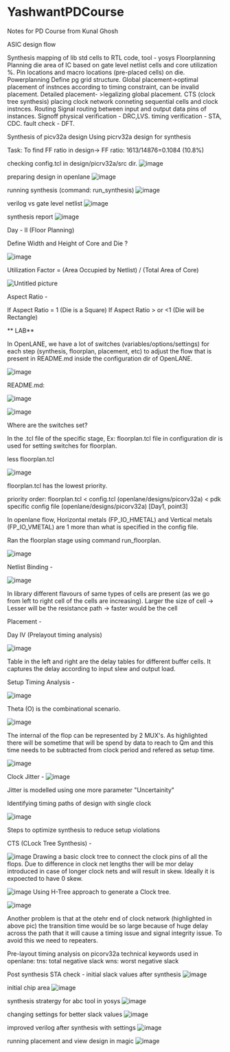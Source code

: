 # YashwantPDCourse
Notes for PD Course from Kunal Ghosh

ASIC design flow

Synthesis
	mapping of lib std cells to RTL code, tool - yosys
Floorplanning
	Planning die area of IC based on gate level netlist cells and core utilization %. Pin locations and macro locations (pre-placed cells) on die.
Powerplanning
	Define pg grid structure. Global placement->optimal placement of instnces according to timing constraint, can be invalid placement. Detailed placement- >legalizing global placement.
CTS (clock tree synthesis)
	placing clock network conneting sequential cells and clock instnces.
Routing
	Signal routing between input and output data pins of instances.
Signoff
	physical verification - DRC,LVS. timing verification - STA, CDC. fault check - DFT.


Synthesis of picv32a design
Using picrv32a design for synthesis

Task: To find FF ratio in design-> FF ratio: 1613/14876=0.1084 (10.8%)

checking config.tcl in design/picrv32a/src dir.
![image](https://github.com/user-attachments/assets/4841c8ac-31d1-407d-bb4e-1d3e5ea63c6a)

preparing design in openlane
![image](https://github.com/user-attachments/assets/8d48f2f5-495e-4878-9973-7cc2de6cbe68)

running synthesis (command: run_synthesis)
![image](https://github.com/user-attachments/assets/4579139a-1d29-462f-b43f-8d07b0690ffb)


verilog vs gate level netlist
![image](https://github.com/user-attachments/assets/bc6ad5f3-9116-40df-9264-be10c1a86f66)

synthesis report
![image](https://github.com/user-attachments/assets/cf7f8654-29a8-437b-aa42-152c9fe419b3)


Day - II (Floor Planning)

Define Width and Height of Core and Die ?

![image](https://github.com/user-attachments/assets/b1a16439-dbc7-4d1f-9886-57ba6dabffeb)

Utilization Factor = (Area Occupied by Netlist) / (Total Area of Core)


![Untitled picture](https://github.com/user-attachments/assets/e9b7bb37-cd23-4406-93cb-8553bbbbd5d8)


Aspect Ratio -



If Aspect Ratio = 1 (Die is a Square)
If Aspect Ratio > or <1 (Die will be Rectangle)




** LAB**

In OpenLANE, we have a lot of switches (variables/options/settings) for each step (synthesis, floorplan, placement, etc) to adjust the flow that is present in README.md inside the configuration dir of OpenLANE.

![image](https://github.com/user-attachments/assets/d2fbde0a-4461-4a63-aa9b-b5ed2e38b65f)


README.md:

![image](https://github.com/user-attachments/assets/b5af01d6-d7c3-4f5f-8eb3-d41e08a80452)


![image](https://github.com/user-attachments/assets/402d4573-c1c5-4e05-8baf-0b48bedb2b9d)


Where are the switches set?

In the .tcl file of the specific stage, Ex: floorplan.tcl file in configuration dir is used for setting switches for floorplan.

less floorplan.tcl

![image](https://github.com/user-attachments/assets/2ee3dbbc-733e-46b1-8d41-b013d0120eb6)




floorplan.tcl has the lowest priority.

priority order: floorplan.tcl < config.tcl (openlane/designs/picorv32a) < pdk specific config file (openlane/designs/picorv32a) [Day1, point3]

In openlane flow, Horizontal metals (FP_IO_HMETAL) and Vertical metals (FP_IO_VMETAL) are 1 more than what is specified in the config file.

Ran the floorplan stage using command run_floorplan.

![image](https://github.com/user-attachments/assets/4158506e-ccd1-469e-8753-da3085f8347f)



Netlist Binding -

![image](https://github.com/user-attachments/assets/5f90b837-a600-4150-ba8a-69f09fc2211a)

In library different flavours of same types of cells are present (as we go from left to right cell of the cells are increasing).
Larger the size of cell -> Lesser will be the resistance path -> faster would be the cell



Placement -




Day IV (Prelayout timing analysis)

![image](https://github.com/user-attachments/assets/c1306fbb-f922-4a41-9430-a6ba8dd820f4)

Table in the left and right are the delay tables for different buffer cells. It captures the delay according to input slew and output load.


Setup Timing Analysis -

![image](https://github.com/user-attachments/assets/6618e886-ee71-41ce-a53c-4850fc97d4bc)

Theta (O) is the combinational scenario. 

![image](https://github.com/user-attachments/assets/27c867cb-79c4-4afb-9aa4-4eeffd2ba9df)

The internal of the flop can be represented by 2 MUX's.
As highlighted there will be sometime that will be spend by data to reach to Qm and this time needs to be subtracted from clock period and refered as setup time.


![image](https://github.com/user-attachments/assets/4b3d4274-1f0c-44f6-99d9-3e160dfbd2fe)

Clock Jitter -
![image](https://github.com/user-attachments/assets/aa9849da-96ba-4010-9cc6-5d27fb71e606)

Jitter is modelled using one more parameter "Uncertainity"



Identifying timing paths of design with single clock

![image](https://github.com/user-attachments/assets/3bdb8a8c-3efe-4a66-b4f3-4c40d7257ef8)


Steps to optimize synthesis to reduce setup violations





CTS (CLock Tree Synthesis) -

![image](https://github.com/user-attachments/assets/424164d9-cc75-4d26-93e6-960e507bac63)
Drawing a basic clock tree to connect the clock pins of all the flops. Due to difference in clock net lengths ther will be mor delay introduced in case of longer clock nets and will result in skew. Ideally it is expoected to have 0 skew.


![image](https://github.com/user-attachments/assets/46756c42-f1c3-4cf0-a561-6a7229726230)
Using H-Tree approach to generate a Clock tree.


![image](https://github.com/user-attachments/assets/681e32c2-e4db-4acf-a773-e5aff0953c71)

Another problem is that at the otehr end of clock network (highlighted in above pic) the transition time would be so large because of huge delay across the path that it will cause a timing issue and signal integrity issue.
To avoid this we need to repeaters.

Pre-layout timing analysis on picorv32a
technical keywords used in openlane:
	tns: total negative slack
	wns: worst negative slack


Post synthesis STA check -
initial slack values after synthesis
![image](https://github.com/user-attachments/assets/50bb8bcd-e77b-4277-b09d-0ceae9208eae)

initial chip area
![image](https://github.com/user-attachments/assets/3184601b-ef9d-4bce-8bca-1ed641b91719)

synthesis stratergy for abc tool in yosys
![image](https://github.com/user-attachments/assets/4b219d67-1d31-4c57-b8aa-3f24df8980f5)

changing settings for better slack values
![image](https://github.com/user-attachments/assets/106de4c0-06ed-4a41-a098-977ce9cb9212)

improved verilog after synthesis with settings
![image](https://github.com/user-attachments/assets/c4b52dee-2817-410a-b400-e91d3980655e)



running placement and view design in magic
![image](https://github.com/user-attachments/assets/210b9e07-bdc1-4d87-8349-85d10a65a7d4)
